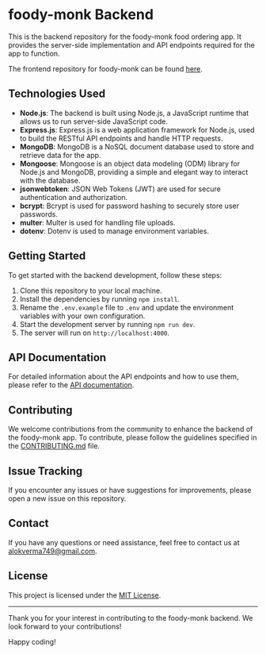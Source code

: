 # foody-monk Backend

This is the backend repository for the foody-monk food ordering app. It provides the server-side implementation and API endpoints required for the app to function.

The frontend repository for foody-monk can be found [here](https://github.com/alokVerma749/foody-monk).

## Technologies Used

- **Node.js**: The backend is built using Node.js, a JavaScript runtime that allows us to run server-side JavaScript code.
- **Express.js**: Express.js is a web application framework for Node.js, used to build the RESTful API endpoints and handle HTTP requests.
- **MongoDB**: MongoDB is a NoSQL document database used to store and retrieve data for the app.
- **Mongoose**: Mongoose is an object data modeling (ODM) library for Node.js and MongoDB, providing a simple and elegant way to interact with the database.
- **jsonwebtoken**: JSON Web Tokens (JWT) are used for secure authentication and authorization.
- **bcrypt**: Bcrypt is used for password hashing to securely store user passwords.
- **multer**: Multer is used for handling file uploads.
- **dotenv**: Dotenv is used to manage environment variables.

## Getting Started

To get started with the backend development, follow these steps:

1. Clone this repository to your local machine.
2. Install the dependencies by running `npm install`.
3. Rename the `.env.example` file to `.env` and update the environment variables with your own configuration.
4. Start the development server by running `npm run dev`.
5. The server will run on `http://localhost:4000`.

## API Documentation

For detailed information about the API endpoints and how to use them, please refer to the [API documentation](API_DOCUMENTATION.md).

## Contributing

We welcome contributions from the community to enhance the backend of the foody-monk app. To contribute, please follow the guidelines specified in the [CONTRIBUTING.md](CONTRIBUTING.md) file.

## Issue Tracking

If you encounter any issues or have suggestions for improvements, please open a new issue on this repository.

## Contact

If you have any questions or need assistance, feel free to contact us at alokverma749@gmail.com.

## License

This project is licensed under the [MIT License](LICENSE).

---

Thank you for your interest in contributing to the foody-monk backend. We look forward to your contributions!

Happy coding!
